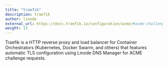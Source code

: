 ```yaml
---
title: "traefik"
description: traefik
author: linode
external_url: https://docs.traefik.io/configuration/acme/#acme-challenge
weight: 13
---
```


Traefik is a HTTP reverse proxy and load balancer for Container Orchestrators (Kubernetes, Docker Swarm, and others) that features automatic TLS configuration using Linode DNS Manager for ACME challenge requests.
